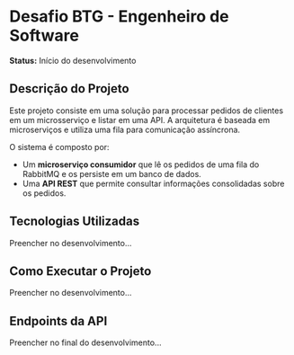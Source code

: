# Desafio BTG - Engenheiro de Software

**Status:** Início do desenvolvimento

## Descrição do Projeto

Este projeto consiste em uma solução para processar pedidos de clientes em um microsserviço e listar em uma API. A arquitetura é baseada em microserviços e utiliza uma fila para comunicação assíncrona.

O sistema é composto por:
* Um **microserviço consumidor** que lê os pedidos de uma fila do RabbitMQ e os persiste em um banco de dados.
* Uma **API REST** que permite consultar informações consolidadas sobre os pedidos.

## Tecnologias Utilizadas

Preencher no desenvolvimento...

## Como Executar o Projeto

Preencher no desenvolvimento...

## Endpoints da API

Preencher no final do desenvolvimento...
